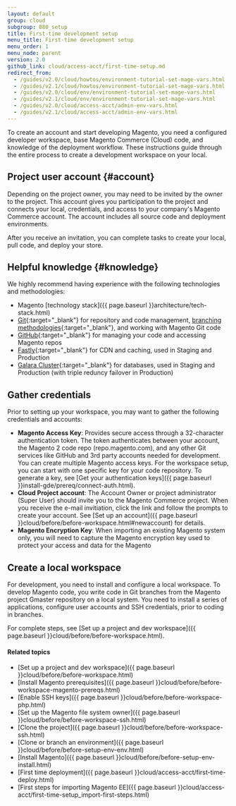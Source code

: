```yaml
---
layout: default
group: cloud
subgroup: 080_setup
title: First-time development setup
menu_title: First-time development setup
menu_order: 1
menu_node: parent
version: 2.0
github_link: cloud/access-acct/first-time-setup.md
redirect_from:
  - /guides/v2.0/cloud/howtos/environment-tutorial-set-mage-vars.html
  - /guides/v2.1/cloud/howtos/environment-tutorial-set-mage-vars.html
  - /guides/v2.0/cloud/env/environment-tutorial-set-mage-vars.html
  - /guides/v2.1/cloud/env/environment-tutorial-set-mage-vars.html
  - /guides/v2.0/cloud/access-acct/admin-env-vars.html
  - /guides/v2.1/cloud/access-acct/admin-env-vars.html
---
```


To create an account and start developing Magento, you need a configured developer workspace, base Magento Commerce (Cloud) code, and knowledge of the deployment workflow. These instructions guide through the entire process to create a development workspace on your local.

## Project user account {#account}
Depending on the project owner, you may need to be invited by the owner to the project. This account gives you participation to the project and connects your local, credentials, and access to your company's Magento Commerce account. The account includes all source code and deployment environments.

After you receive an invitation, you can complete tasks to create your local, pull code, and deploy your store.

## Helpful knowledge {#knowledge}
We highly recommend having experience with the following technologies and methodologies:

* Magento [technology stack]({{ page.baseurl }}architecture/tech-stack.html)
* [Git](https://git-scm.com/){:target="_blank"} for repository and code management, [branching methodologies](https://git-scm.com/book/en/v2/Git-Branching-Branching-Workflows){:target="_blank"}, and working with Magento Git code
* [GitHub](https://github.com/){:target="_blank"} for managing your code and accessing Magento repos
* [Fastly](https://www.fastly.com/){:target="_blank"} for CDN and caching, used in Staging and Production
* [Galara Cluster](http://galeracluster.com/){:target="_blank"} for databases, used in Staging and Production (with triple reduncy failover in Production)

## Gather credentials
Prior to setting up your workspace, you may want to gather the following credentials and accounts:

* **Magento Access Key**: Provides secure access through a 32-character authentication token. The token authenticates between your account, the Magento 2 code repo (repo.magento.com), and any other Git services like GitHub and 3rd party accounts needed for development. You can create multiple Magento access keys. For the workspace setup, you can start with one specific key for your code repository. To generate a key, see [Get your authentication keys]({{ page.baseurl }}install-gde/prereq/connect-auth.html).
* **Cloud Project account**: The Account Owner or project administrator (Super User) should invite you to the Magento Commerce project. When you receive the e-mail invitiation, click the link and follow the prompts to create your account. See [Set up an account]({{ page.baseurl }}cloud/before/before-workspace.html#newaccount) for details.
* **Magento Encryption Key**: When importing an existing Magento system only, you will need to capture the Magento encryption key used to protect your access and data for the Magento

## Create a local workspace
For development, you need to install and configure a local workspace. To develop Magento code, you write code in Git branches from the Magento project Gmaster repository on a local system. You need to install a series of applications, configure user accounts and SSH credentials, prior to coding in branches.

For complete steps, see [Set up a project and dev workspace]({{ page.baseurl }}cloud/before/before-workspace.html).

#### Related topics
*	[Set up a project and dev workspace]({{ page.baseurl }}cloud/before/before-workspace.html)
* [Install Magento prerequisites]({{ page.baseurl }}cloud/before/before-workspace-magento-prereqs.html)
* [Enable SSH keys]({{ page.baseurl }}cloud/before/before-workspace-php.html)
* [Set up the Magento file system owner]({{ page.baseurl }}cloud/before/before-workspace-ssh.html)
* [Clone the project]({{ page.baseurl }}cloud/before/before-workspace-ssh.html)
* [Clone or branch an environment]({{ page.baseurl }}cloud/before/before-setup-env-env.html)
* [Install Magento]({{ page.baseurl }}cloud/before/before-setup-env-install.html)
* [First time deployment]({{ page.baseurl }}cloud/access-acct/first-time-deploy.html)
* [First steps for importing Magento EE]({{ page.baseurl }}cloud/access-acct/first-time-setup_import-first-steps.html)
